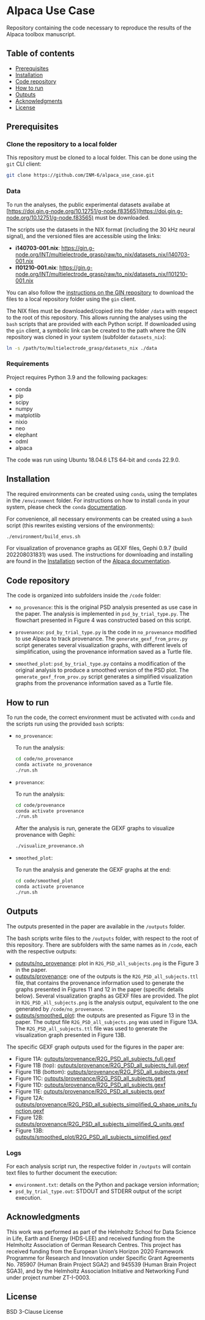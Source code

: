 # Alpaca Use Case

Repository containing the code necessary to reproduce the results of the 
Alpaca toolbox manuscript.


## Table of contents
  - [Prerequisites](#prerequisites)
  - [Installation](#installation)
  - [Code repository](#code-repository)
  - [How to run](#how-to-run)
  - [Outputs](#outputs)
  - [Acknowledgments](#acknowledgments)
  - [License](#license)


## Prerequisites


### Clone the repository to a local folder

This repository must be cloned to a local folder. This can be done using the 
`git` CLI client:

```bash
git clone https://github.com/INM-6/alpaca_use_case.git
```


### Data

To run the analyses, the public experimental datasets availabe at 
[https://doi.gin.g-node.org/10.12751/g-node.f83565](https://doi.gin.g-node.org/10.12751/g-node.f83565)
must be downloaded.

The scripts use the datasets in the NIX format (including the 30 kHz neural
signal), and the versioned files are accessible using the links:

* **i140703-001.nix**: <https://gin.g-node.org/INT/multielectrode_grasp/raw/to_nix/datasets_nix/i140703-001.nix>
* **l101210-001.nix**: <https://gin.g-node.org/INT/multielectrode_grasp/raw/to_nix/datasets_nix/l101210-001.nix>

You can also follow the [instructions on the GIN repository](https://gin.g-node.org/INT/multielectrode_grasp)
to download the files to a local repository folder using the `gin` client.

The NIX files must be downloaded/copied into the folder `/data` with respect
to the root of this repository. This allows running the analyses using the
`bash` scripts that are provided with each Python script. If downloaded using
the `gin` client, a symbolic link can be created to the path where the GIN
repository was cloned in your system (subfolder `datasets_nix`):

```bash
ln -s /path/to/multielectrode_grasp/datasets_nix ./data
```


### Requirements

Project requires Python 3.9 and the following packages:

- conda
- pip
- scipy
- numpy
- matplotlib
- nixio
- neo
- elephant
- odml
- alpaca

The code was run using Ubuntu 18.04.6 LTS 64-bit and `conda` 22.9.0.


## Installation

The required environments can be created using `conda`, using the templates in
the `/environment` folder. For instructions on how to install `conda` in your
system, please check the `conda` [documentation](https://conda.io/projects/conda/en/latest/user-guide/install/index.html). 

For convenience, all necessary environments can be created using a `bash`
script (this rewrites existing versions of the environments):

```bash
./environment/build_envs.sh
```

For visualization of provenance graphs as GEXF files, Gephi 0.9.7 (build 
202208031831) was used. The instructions for downloading and installing are
found in the [Installation](https://alpaca-prov.readthedocs.io/en/latest/install.html#external-tools-for-provenance-visualization) section of the 
[Alpaca documentation](https://alpaca-prov.readthedocs.io/).


## Code repository

The code is organized into subfolders inside the `/code` folder:

* `no_provenance`: this is the original PSD analysis presented as use case
   in the paper. The analysis is implemented in `psd_by_trial_type.py`. The
   flowchart presented in Figure 4 was constructed based on this script.

* `provenance`: `psd_by_trial_type.py` is the code in `no_provenance` modified 
  to use Alpaca to track provenance. The `generate_gexf_from_prov.py` script 
  generates several visualization graphs, with different levels of 
  simplification, using the provenance information saved as a Turtle file.

* `smoothed_plot`: `psd_by_trial_type.py` contains a modification of the 
  original analysis to produce a smoothed version of the PSD plot. The 
  `generate_gexf_from_prov.py` script generates a simplified visualization 
  graphs from the provenance information saved as a Turtle file.


## How to run

To run the code, the correct environment must be activated with `conda` and
the scripts run using the provided `bash` scripts:

* `no_provenance`:

   To run the analysis:

   ```bash
   cd code/no_provenance
   conda activate no_provenance
   ./run.sh
   ```

* `provenance`:

   To run the analysis:

   ```bash
   cd code/provenance
   conda activate provenance
   ./run.sh
   ```
  
   After the analysis is run, generate the GEXF graphs to visualize provenance
   with Gephi:

   ```bash
   ./visualize_provenance.sh
   ```

* `smoothed_plot`:

   To run the analysis and generate the GEXF graphs at the end:

   ```bash
   cd code/smoothed_plot
   conda activate provenance
   ./run.sh
   ```

## Outputs

The outputs presented in the paper are available in the `/outputs` folder.

The bash scripts write files to the `/outputs` folder, with respect to
the root of this repository. There are subfolders with the same names as
in `/code`, each with the respective outputs:

* [outputs/no_provenance](outputs/no_provenance): plot in `R2G_PSD_all_subjects.png` is the 
  Figure 3 in the paper.  
* [outputs/provenance](outputs/provenance): one of the outputs is the `R2G_PSD_all_subjects.ttl`
  file, that contains the provenance information used to generate the graphs
  presented in Figures 11 and 12 in the paper (specific details below).
  Several visualization graphs as GEXF files are provided. The plot in
  `R2G_PSD_all_subjects.png` is the analysis output, equivalent to the one
  generated by `/code/no_provenance`.
* [outputs/smoothed_plot](outputs/smoothed_plot): the outputs are presented as Figure 13 in the
  paper. The output file `R2G_PSD_all_subjects.png` was used in Figure 13A. The
  `R2G_PSD_all_subjects.ttl` file was used to generate the visualization graph
  presented in Figure 13B.  


The specific GEXF graph outputs used for the figures in the paper are:

* Figure 11A: [outputs/provenance/R2G_PSD_all_subjects_full.gexf](outputs/provenance/R2G_PSD_all_subjects_full.gexf)
* Figure 11B (top): [outputs/provenance/R2G_PSD_all_subjects_full.gexf](outputs/provenance/R2G_PSD_all_subjects_full.gexf)
* Figure 11B (bottom): [outputs/provenance/R2G_PSD_all_subjects.gexf](outputs/provenance/R2G_PSD_all_subjects.gexf)
* Figure 11C: [outputs/provenance/R2G_PSD_all_subjects.gexf](outputs/provenance/R2G_PSD_all_subjects.gexf)
* Figure 11D: [outputs/provenance/R2G_PSD_all_subjects.gexf](outputs/provenance/R2G_PSD_all_subjects.gexf)
* Figure 11E: [outputs/provenance/R2G_PSD_all_subjects.gexf](outputs/provenance/R2G_PSD_all_subjects.gexf)
* Figure 12A: [outputs/provenance/R2G_PSD_all_subjects_simplified_Q_shape_units_function.gexf](outputs/provenance/R2G_PSD_all_subjects_simplified_Q_shape_units_function.gexf)
* Figure 12B: [outputs/provenance/R2G_PSD_all_subjects_simplified_Q_units.gexf](outputs/provenance/R2G_PSD_all_subjects_simplified_Q_units.gexf)
* Figure 13B: [outputs/smoothed_plot/R2G_PSD_all_subjects_simplified.gexf](outputs/smoothed_plot/R2G_PSD_all_subjects_simplified.gexf)


### Logs

For each analysis script run, the respective folder in `/outputs` will 
contain text files to further document the execution:
* `environment.txt`: details on the Python and package version information;
* `psd_by_trial_type.out`: STDOUT and STDERR output of the script execution.


## Acknowledgments

This work was performed as part of the Helmholtz School for Data Science in 
Life, Earth and Energy (HDS-LEE) and received funding from the Helmholtz 
Association of German Research Centres. This project has received funding from 
the European Union’s Horizon 2020 Framework Programme for Research and 
Innovation under Specific Grant Agreements No. 785907 (Human Brain Project 
SGA2) and 945539 (Human Brain Project SGA3), and by the Helmholtz Association 
Initiative and Networking Fund under project number ZT-I-0003.


## License

BSD 3-Clause License
